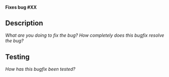 <h4>Fixes bug #XX</h4>

## Description
<em>What are you doing to fix the bug?  How completely does this bugfix resolve the bug?</em>

## Testing
<em>How has this bugfix been tested?</em>
